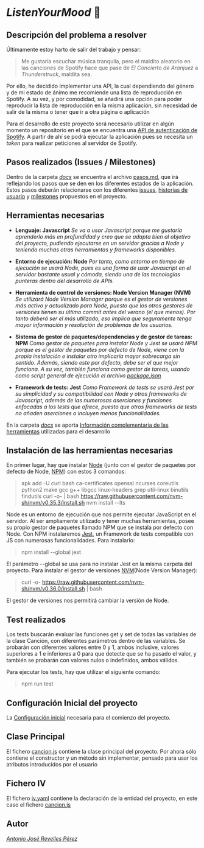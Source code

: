 # *ListenYourMood* :musical_note:

## Descripción del problema a resolver
Últimamente estoy harto de salir del trabajo y pensar:
  > Me gustaría escuchar música tranquila, pero el maldito aleatorio en las canciones de Spotify hace que pase de *El Concierto de Aranjuez* a *Thunderstruck*, maldita sea.
  
Por ello, he decidido implementar una API, la cual dependiendo del género y de mi estado de ánimo me recomiende una lista de reproducción en Spotify.
A su vez, y por comodidad, se añadirá una opción para poder reproducir la lista de reproducción en la misma aplicación, sin necesidad de salir de la misma o tener que ir a otra página o aplicación

Para el desarrollo de este proyecto será necesario utilizar en algún momento un repositorio en el que se encuentra una [API de autenticación de Spotify](https://github.com/spotify/web-api-auth-examples). A partir de ahí se podrá ejecutar la aplicación pues se necesita un *token* para realizar peticiones al servidor de Spotify.

## Pasos realizados (Issues / Milestones)

Dentro de la carpeta *[docs](https://github.com/AntonioRev/ListenYourMood/tree/master/docs)* se encuentra el archivo [pasos.md](https://github.com/AntonioRev/ListenYourMood/blob/master/docs/pasos.md), que irá reflejando los pasos que se den en los diferentes estados de la aplicación. Estos pasos deberán relacionarse con los diferentes [issues](https://github.com/AntonioRev/ListenYourMood/issues), [historias de usuario](https://github.com/AntonioRev/ListenYourMood/labels/user-stories) y [milestones](https://github.com/AntonioRev/ListenYourMood/milestones) propuestos en el proyecto.

## Herramientas necesarias
- **Lenguaje: Javascript**
*Se va a usar Javascript porque me gustaría aprenderlo más en profundidad y creo que se adapta bien al objetivo del proyecto, pudiendo ejecutarse en un servidor gracias a Node y teniendo muchas otras herramientas y frameworks disponibles.*

- **Entorno de ejecución: Node**
*Por tanto, como entorno en tiempo de ejecución se usará Node, pues es una forma de usar Javascript en el servidor bastante usual y cómoda, siendo una de las tecnologías punteras dentro del desarrollo de APIs.*

- **Herramienta de control de versiones: Node Version Manager (NVM)**
*Se utilizará Node Version Manager porque es el gestor de versiones más activo y actualizado para Node, puesto que los otros gestores de versiones tienen su último commit antes del verano (el que menos). Por tanto deberá ser el más utilizado, eso implica que seguramente tenga mayor información y resolución de problemas de los usuarios.*

- **Sistema de gestor de paquetes/dependencias y de gestor de tareas: NPM**
*Como gestor de paquetes para instalar Node y Jest se usará NPM porque es el gestor de paquetes por defecto de Node, viene con la propia instalación e instalar otro implicaría mayor sobrecarga sin sentido. Además, siendo este por defecto, debe ser el que mejor funciona. A su vez, también funciona como gestor de tareas, usando como script general de ejecución el archivo [package.json](https://github.com/AntonioRev/ListenYourMood/blob/master/package.json)*

- **Framework de tests: Jest**
*Como Framework de tests se usará Jest por su simplicidad y su compatibilidad con Node y otros frameworks de Javascript, además de las numerosas aserciones y funciones enfocadas a los tests que ofrece, puesto que otros frameworks de tests no añaden aserciones o incluyen menos funcionalidades.*

En la carpeta *[docs](https://github.com/AntonioRev/ListenYourMood/tree/master/docs)* se aporta [Información complementaria de las herramientas](https://github.com/AntonioRev/ListenYourMood/blob/master/docs/herramientas.md) utilizadas para el desarrollo

## Instalación de las herramientas necesarias
En primer lugar, hay que instalar [Node](https://nodejs.org/en/) (junto con el gestor de paquetes por defecto de Node, [NPM](https://www.npmjs.com/get-npm)) con estos 3 comandos:

  > apk add -U curl bash ca-certificates openssl ncurses coreutils python2 make gcc g++ libgcc linux-headers grep util-linux binutils findutils
  > curl -o- | bash https://raw.githubusercontent.com/nvm-sh/nvm/v0.35.3/install.sh
  > nvm install --lts

Node es un entorno de ejecución que nos permite ejecutar JavaScript en el servidor. Al ser ampliamente utilizado y tener muchas herramientas, posee su propio gestor de paquetes llamado NPM que se instala por defecto con Node. Con NPM instalaremos [Jest](https://jestjs.io/en/), un Framework de tests compatible con JS con numerosas funcionalidades. Para instalarlo:

  > npm install --global jest

El parámetro --global se usa para no instalar Jest en la misma carpeta del proyecto.
Para instalar el gestor de versiones [NVM](https://github.com/nvm-sh/nvm#installing-and-updating)(Node Version Manager):

  > curl -o- https://raw.githubusercontent.com/nvm-sh/nvm/v0.36.0/install.sh | bash

El gestor de versiones nos permitirá cambiar la versión de Node.

## Test realizados
Los tests buscarán evaluar las funciones get y set de todas las variables de la clase Canción, con diferentes parámetros dentro de las variables.
Se probarán con diferentes valores entre 0 y 1, ambos inclusive, valores superiores a 1 e inferiores a 0 para que detecte que se ha pasado el valor, y también se probarán con valores nulos o indefinidos, ambos válidos.

Para ejecutar los tests, hay que utilizar el siguiente comando:

  > npm run test

## Configuración Inicial del proyecto
La [Configuración inicial](https://github.com/AntonioRev/ListenYourMood/blob/master/docs/ConfiguracionInicial.md) necesaria para el comienzo del proyecto.

## Clase Principal
El fichero [cancion.js](https://github.com/AntonioRev/ListenYourMood/blob/master/src/cancion.js) contiene la clase principal del proyecto. Por ahora sólo contiene el constructor y un método sin implementar, pensado para usar los atributos introducidos por el usuario

## Fichero IV
El fichero [iv.yaml](https://github.com/AntonioRev/ListenYourMood/blob/master/iv.yaml) contiene la declaración de la entidad del proyecto, en este caso el fichero [cancion.js](https://github.com/AntonioRev/ListenYourMood/blob/master/src/cancion.js)

## Autor
*[Antonio José Revelles Pérez](https://github.com/AntonioRev)*
